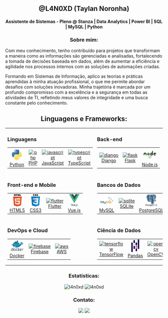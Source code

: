 <h2 align="center">@L4N0XD (Taylan Noronha)</h2>
<h4 align="center"> Assistente de Sistemas - Pleno @ Stanza | Data Analytics | Power BI | SQL | MySQL | Python</h4>

<h3 align="center">Sobre mim:</h3>  

<p> Com meu conhecimento, tenho contribuído para projetos que transformam a maneira como as informações são gerenciadas e analisadas, fortalecendo a tomada de decisões baseada em dados, além de aumentar a   eficiência e agilidade nos processos internos com as soluções de automações criadas.

Formando em Sistemas de Informação, aplico as teorias e práticas aprendidas à minha atuação profissional, o que me permite abordar desafios com soluções inovadoras. 
Minha trajetória é marcada por um profundo compromisso com a excelência e a segurança em todas as atividades de TI, refletindo meus valores de integridade e uma busca constante pelo conhecimento. 
</p>

<h2  align="center">Linguagens e Frameworks:</h3>
<div align="center">
<table>
  <tr>
    <td>

### Linguagens

<table>
  <tr>
    <td align="center">
      <a href="https://www.python.org" target="_blank" rel="noreferrer">
        <img src="https://raw.githubusercontent.com/devicons/devicon/master/icons/python/python-original.svg" alt="python" width="40" height="40" />
        <br>Python
      </a>
    </td>
    <td align="center">
      <a href="https://www.php.net" target="_blank" rel="noreferrer">
        <img src="https://skillicons.dev/icons?i=php" alt="php" width="40" height="40" />
        <br>PHP
      </a>
    </td>
    <td align="center">
      <a href="https://developer.mozilla.org/en-US/docs/Web/JavaScript" target="_blank" rel="noreferrer">
        <img src="https://skillicons.dev/icons?i=js" alt="javascript" width="40" height="40" />
        <br>JavaScript
      </a>
    </td>
    <td align="center">
      <a href="https://www.typescriptlang.org/" target="_blank" rel="noreferrer">
        <img src="https://skillicons.dev/icons?i=ts" alt="typescript" width="40" height="40" />
        <br>TypeScript
      </a>
    </td>
  </tr>
</table>

</td>
<td>

### Back-end

<table>
  <tr>
    <td align="center">
      <a href="https://www.djangoproject.com/" target="_blank" rel="noreferrer">
        <img src="https://cdn.worldvectorlogo.com/logos/django.svg" alt="django" width="40" height="40" />
        <br>Django
      </a>
    </td>
    <td align="center">
      <a href="https://flask.palletsprojects.com/" target="_blank" rel="noreferrer">
        <img src="https://www.vectorlogo.zone/logos/pocoo_flask/pocoo_flask-icon.svg" alt="flask" width="40" height="40" />
        <br>Flask
      </a>
    </td>
    <td align="center">
      <a href="https://nodejs.org" target="_blank" rel="noreferrer">
        <img src="https://raw.githubusercontent.com/devicons/devicon/master/icons/nodejs/nodejs-original-wordmark.svg" alt="nodejs" width="40" height="40" />
        <br>Node.js
      </a>
    </td>
  </tr>
</table>

</td>
  </tr>

  <tr>
    <td>

### Front-end e Mobile

<table>
  <tr>
    <td align="center">
      <a href="https://www.w3.org/html/" target="_blank" rel="noreferrer">
        <img src="https://raw.githubusercontent.com/devicons/devicon/master/icons/html5/html5-original-wordmark.svg" alt="html5" width="40" height="40" />
        <br>HTML5
      </a>
    </td>
    <td align="center">
      <a href="https://www.w3schools.com/css/" target="_blank" rel="noreferrer">
        <img src="https://raw.githubusercontent.com/devicons/devicon/master/icons/css3/css3-original-wordmark.svg" alt="css3" width="40" height="40" />
        <br>CSS3
      </a>
    </td>
    <td align="center">
      <a href="https://flutter.dev" target="_blank" rel="noreferrer">
        <img src="https://www.vectorlogo.zone/logos/flutterio/flutterio-icon.svg" alt="flutter" width="40" height="40" />
        <br>Flutter
      </a>
    </td>
    <td align="center">
      <a href="https://vuejs.org/" target="_blank" rel="noreferrer">
        <img src="https://raw.githubusercontent.com/devicons/devicon/master/icons/vuejs/vuejs-original-wordmark.svg" alt="vuejs" width="40" height="40" />
        <br>Vue.js
      </a>
    </td>
  </tr>
</table>

</td>
<td>

### Bancos de Dados

<table>
  <tr>
    <td align="center">
      <a href="https://www.mysql.com/" target="_blank" rel="noreferrer">
        <img src="https://raw.githubusercontent.com/devicons/devicon/master/icons/mysql/mysql-original-wordmark.svg" alt="mysql" width="40" height="40" />
        <br>MySQL
      </a>
    </td>
    <td align="center">
      <a href="https://www.sqlite.org/" target="_blank" rel="noreferrer">
        <img src="https://www.vectorlogo.zone/logos/sqlite/sqlite-icon.svg" alt="sqlite" width="40" height="40" />
        <br>SQLite
      </a>
    </td>
    <td align="center">
      <a href="https://www.postgresql.org" target="_blank" rel="noreferrer">
        <img src="https://raw.githubusercontent.com/devicons/devicon/master/icons/postgresql/postgresql-original-wordmark.svg" alt="postgresql" width="40" height="40" />
        <br>PostgreSQL
      </a>
    </td>
  </tr>
</table>

</td>
  </tr>

  <tr>
    <td>

### DevOps e Cloud

<table>
  <tr>
    <td align="center">
      <a href="https://www.docker.com/" target="_blank" rel="noreferrer">
        <img src="https://raw.githubusercontent.com/devicons/devicon/master/icons/docker/docker-original-wordmark.svg" alt="docker" width="40" height="40" />
        <br>Docker
      </a>
    </td>
    <td align="center">
      <a href="https://firebase.google.com/" target="_blank" rel="noreferrer">
        <img src="https://www.vectorlogo.zone/logos/firebase/firebase-icon.svg" alt="firebase" width="40" height="40" />
        <br>Firebase
      </a>
    </td>
    <td align="center">
      <a href="https://aws.amazon.com/" target="_blank" rel="noreferrer">
        <img src="https://skillicons.dev/icons?i=aws" alt="aws" width="40" height="40" />
        <br>AWS
      </a>
    </td>
  </tr>
</table>

</td>
<td>

### Ciência de Dados

<table>
  <tr>
    <td align="center">
      <a href="https://www.tensorflow.org" target="_blank" rel="noreferrer">
        <img src="https://www.vectorlogo.zone/logos/tensorflow/tensorflow-icon.svg" alt="tensorflow" width="40" height="40" />
        <br>TensorFlow
      </a>
    </td>
    <td align="center">
      <a href="https://pandas.pydata.org/" target="_blank" rel="noreferrer">
        <img src="https://raw.githubusercontent.com/devicons/devicon/2ae2a900d2f041da66e950e4d48052658d850630/icons/pandas/pandas-original.svg" alt="pandas" width="40" height="40" />
        <br>Pandas
      </a>
    </td>
    <td align="center">
      <a href="https://opencv.org/" target="_blank" rel="noreferrer">
        <img src="https://www.vectorlogo.zone/logos/opencv/opencv-icon.svg" alt="opencv" width="40" height="40" />
        <br>OpenCV
      </a>
    </td>
    <td align="center">
      <a href="https://www.selenium.dev" target="_blank" rel="noreferrer">
        <img src="https://raw.githubusercontent.com/detain/svg-logos/780f25886640cef088af994181646db2f6b1a3f8/svg/selenium-logo.svg" alt="selenium" width="40" height="40" />
        <br>Selenium
      </a>
    </td>
  </tr>
</table>

</td>
  </tr>

</table>
</div>

<h3 align="center">Estatísticas:</h3>

<div align="center">
  
</div>

<div align="center">
    <img height="150rem" src="https://github-readme-streak-stats.herokuapp.com/?user=l4n0xd&amp;locale=pt-br&amp;theme=highcontrast" alt="l4n0xd">
  <img height="150rem" src="https://github-readme-stats.vercel.app/api/top-langs?username=l4n0xd&amp;show_icons=true&amp;locale=pt-br&amp;layout=compact&amp;theme=highcontrast" alt="l4n0xd">
</div>
<h3 align="center">Contato:</h3>
<div align="center">
  <a href="https://linkedin.com/in/taylan-noronha" target="_blank"><img src="https://img.shields.io/badge/-LinkedIn-%230077B5?style=for-the-badge&logo=linkedin&logoColor=white"></a>
  <a href="mailto:taylan.noronha123@gmail.com" target="_blank"><img src="https://img.shields.io/badge/-Gmail-%23333?style=for-the-badge&logo=gmail&logoColor=white"></a>
</div>
